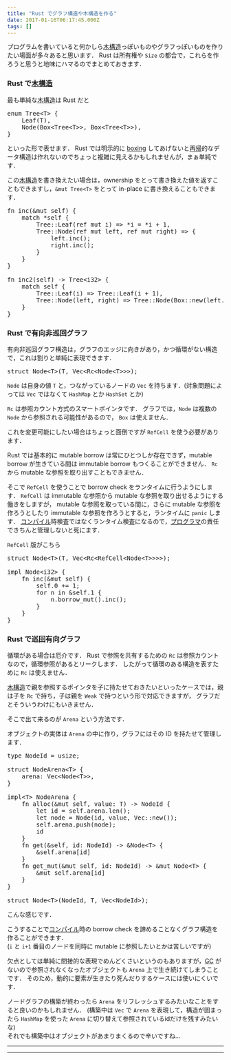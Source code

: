 ```yaml
---
title: "Rust でグラフ構造や木構造を作る"
date: 2017-01-16T06:17:45.000Z
tags: []
---
```


<p>プログラムを書いていると何かしら<a class="keyword" href="http://d.hatena.ne.jp/keyword/%CC%DA%B9%BD%C2%A4">木構造</a>っぽいものやグラフっぽいものを作りたい場面が多々あると思います．
Rust は所有権や <code>Size</code> の都合で，これらを作ろうと思うと地味にハマるのでまとめておきます．</p>

<h3>Rust で<a class="keyword" href="http://d.hatena.ne.jp/keyword/%CC%DA%B9%BD%C2%A4">木構造</a></h3>

<p>最も単純な<a class="keyword" href="http://d.hatena.ne.jp/keyword/%CC%DA%B9%BD%C2%A4">木構造</a>は Rust だと</p>

<pre class="code lang-rust" data-lang="rust" data-unlink><span class="synStatement">enum</span> <span class="synIdentifier">Tree</span><span class="synStatement">&lt;</span>T<span class="synStatement">&gt;</span> {
    <span class="synIdentifier">Leaf</span>(T),
    <span class="synIdentifier">Node</span>(<span class="synType">Box</span><span class="synStatement">&lt;</span>Tree<span class="synStatement">&lt;</span>T<span class="synStatement">&gt;&gt;</span>, <span class="synType">Box</span><span class="synStatement">&lt;</span>Tree<span class="synStatement">&lt;</span>T<span class="synStatement">&gt;&gt;</span>),
}
</pre>

<p>といった形で表せます．
Rust では明示的に <a class="keyword" href="http://d.hatena.ne.jp/keyword/boxing">boxing</a> してあげないと<a class="keyword" href="http://d.hatena.ne.jp/keyword/%BA%C6%B5%A2">再帰</a>的なデータ構造は作れないのでちょっと複雑に見えるかもしれませんが，まぁ単純です．</p>

<p>この<a class="keyword" href="http://d.hatena.ne.jp/keyword/%CC%DA%B9%BD%C2%A4">木構造</a>を書き換えたい場合は，ownership をとって書き換えた値を返すこともできますし，<code>&amp;mut Tree&lt;T&gt;</code> をとって in-place に書き換えることもできます．</p>

<pre class="code lang-rust" data-lang="rust" data-unlink><span class="synStatement">fn</span> <span class="synIdentifier">inc</span>(<span class="synType">&amp;mut</span> <span class="synConstant">self</span>) {
    <span class="synStatement">match</span> <span class="synType">*</span><span class="synConstant">self</span> {
        <span class="synPreProc">Tree</span><span class="synSpecial">::</span><span class="synIdentifier">Leaf</span>(<span class="synType">ref</span> <span class="synType">mut</span> i) <span class="synStatement">=&gt;</span> <span class="synType">*</span>i <span class="synStatement">=</span> <span class="synType">*</span>i <span class="synStatement">+</span> <span class="synConstant">1</span>,
        <span class="synPreProc">Tree</span><span class="synSpecial">::</span><span class="synIdentifier">Node</span>(<span class="synType">ref</span> <span class="synType">mut</span> left, <span class="synType">ref</span> <span class="synType">mut</span> right) <span class="synStatement">=&gt;</span> {
            left.<span class="synIdentifier">inc</span>();
            right.<span class="synIdentifier">inc</span>();
        }
    }
}

<span class="synStatement">fn</span> <span class="synIdentifier">inc2</span>(<span class="synConstant">self</span>) <span class="synStatement">-&gt;</span> Tree<span class="synStatement">&lt;</span><span class="synType">i32</span><span class="synStatement">&gt;</span> {
    <span class="synStatement">match</span> <span class="synConstant">self</span> {
        <span class="synPreProc">Tree</span><span class="synSpecial">::</span><span class="synIdentifier">Leaf</span>(i) <span class="synStatement">=&gt;</span> <span class="synPreProc">Tree</span><span class="synSpecial">::</span><span class="synIdentifier">Leaf</span>(i <span class="synStatement">+</span> <span class="synConstant">1</span>),
        <span class="synPreProc">Tree</span><span class="synSpecial">::</span><span class="synIdentifier">Node</span>(left, right) <span class="synStatement">=&gt;</span> <span class="synPreProc">Tree</span><span class="synSpecial">::</span><span class="synIdentifier">Node</span>(<span class="synType">Box</span><span class="synSpecial">::</span><span class="synIdentifier">new</span>(left.<span class="synIdentifier">inc2</span>()), <span class="synType">Box</span><span class="synSpecial">::</span><span class="synIdentifier">new</span>(right.<span class="synIdentifier">inc2</span>())),
    }
}
</pre>

<h3>Rust で有向非巡回グラフ</h3>

<p>有向非巡回グラフ構造は，グラフのエッジに向きがあり，かつ循環がない構造で，これは割りと単純に表現できます．</p>

<pre class="code lang-rust" data-lang="rust" data-unlink><span class="synStatement">struct</span> <span class="synIdentifier">Node</span><span class="synStatement">&lt;</span>T<span class="synStatement">&gt;</span>(T, <span class="synType">Vec</span><span class="synStatement">&lt;</span>Rc<span class="synStatement">&lt;</span>Node<span class="synStatement">&lt;</span>T<span class="synStatement">&gt;&gt;&gt;</span>);
</pre>

<p><code>Node</code> は自身の値 <code>T</code> と，つながっているノードの <code>Vec</code> を持ちます．(対象問題によっては <code>Vec</code> ではなくて <code>HashMap</code> とか <code>HashSet</code> とか)</p>

<p><code>Rc</code> は参照カウント方式のスマートポインタです．
グラフでは，<code>Node</code> は複数の <code>Node</code> から参照される可能性があるので， <code>Box</code> は使えません．</p>

<p>これを変更可能にしたい場合はちょっと面倒ですが <code>RefCell</code> を使う必要があります．</p>

<p>Rust では基本的に mutable borrow は常にひとつしか存在できず，mutable borrow が生きている間は immutable borrow もつくることができません．
<code>Rc</code> から mutable な参照を取り出すこともできません．</p>

<p>そこで <code>RefCell</code> を使うことで borrow check をランタイムに行うようにします．
<code>RefCell</code> は immutable な参照から mutable な参照を取り出せるようにする働きをしますが，
mutable な参照を取っている間に，さらに mutable な参照を作ろうとしたり immutable な参照を作ろうとすると，ランタイムに <code>panic</code> します．
<a class="keyword" href="http://d.hatena.ne.jp/keyword/%A5%B3%A5%F3%A5%D1%A5%A4%A5%EB">コンパイル</a>時検査ではなくランタイム検査になるので，<a class="keyword" href="http://d.hatena.ne.jp/keyword/%A5%D7%A5%ED%A5%B0%A5%E9%A5%DE">プログラマ</a>の責任できちんと管理しないと死にます．</p>

<p><code>RefCell</code> 版がこちら</p>

<pre class="code lang-rust" data-lang="rust" data-unlink><span class="synStatement">struct</span> <span class="synIdentifier">Node</span><span class="synStatement">&lt;</span>T<span class="synStatement">&gt;</span>(T, <span class="synType">Vec</span><span class="synStatement">&lt;</span>Rc<span class="synStatement">&lt;</span>RefCell<span class="synStatement">&lt;</span>Node<span class="synStatement">&lt;</span>T<span class="synStatement">&gt;&gt;&gt;&gt;</span>);

<span class="synStatement">impl</span> Node<span class="synStatement">&lt;</span><span class="synType">i32</span><span class="synStatement">&gt;</span> {
    <span class="synStatement">fn</span> <span class="synIdentifier">inc</span>(<span class="synType">&amp;mut</span> <span class="synConstant">self</span>) {
        <span class="synConstant">self</span>.<span class="synConstant">0</span> <span class="synStatement">+=</span> <span class="synConstant">1</span>;
        <span class="synStatement">for</span> n <span class="synStatement">in</span> <span class="synType">&amp;</span><span class="synConstant">self</span>.<span class="synConstant">1</span> {
            n.<span class="synIdentifier">borrow_mut</span>().<span class="synIdentifier">inc</span>();
        }
    }
}
</pre>

<h3>Rust で巡回有向グラフ</h3>

<p>循環がある場合は厄介です．
Rust で参照を共有するための <code>Rc</code> は参照カウントなので，循環参照があるとリークします．
したがって循環のある構造を表すために <code>Rc</code> は使えません．</p>

<p><a class="keyword" href="http://d.hatena.ne.jp/keyword/%CC%DA%B9%BD%C2%A4">木構造</a>で親を参照するポインタを子に持たせておきたいといったケースでは，親は子を <code>Rc</code> で持ち，子は親を <code>Weak</code> で持つという形で対応できますが，
グラフだとそういうわけにもいきません．</p>

<p>そこで出て来るのが <code>Arena</code> という方法です．</p>

<p>オブジェクトの実体は <code>Arena</code> の中に作り，グラフにはその ID を持たせて管理します．</p>

<pre class="code lang-rust" data-lang="rust" data-unlink><span class="synStatement">type</span> <span class="synIdentifier">NodeId</span> <span class="synStatement">=</span> <span class="synType">usize</span>;

<span class="synStatement">struct</span> <span class="synIdentifier">NodeArena</span><span class="synStatement">&lt;</span>T<span class="synStatement">&gt;</span> {
    arena: <span class="synType">Vec</span><span class="synStatement">&lt;</span>Node<span class="synStatement">&lt;</span>T<span class="synStatement">&gt;&gt;</span>,
}

<span class="synStatement">impl&lt;</span>T<span class="synStatement">&gt;</span> NodeArena {
    <span class="synStatement">fn</span> <span class="synIdentifier">alloc</span>(<span class="synType">&amp;mut</span> <span class="synConstant">self</span>, value: T) <span class="synStatement">-&gt;</span> NodeId {
        <span class="synStatement">let</span> id <span class="synStatement">=</span> <span class="synConstant">self</span>.arena.<span class="synIdentifier">len</span>();
        <span class="synStatement">let</span> node <span class="synStatement">=</span> <span class="synIdentifier">Node</span>(id, value, <span class="synType">Vec</span><span class="synSpecial">::</span><span class="synIdentifier">new</span>());
        <span class="synConstant">self</span>.arena.<span class="synIdentifier">push</span>(node);
        id
    }
    <span class="synStatement">fn</span> <span class="synIdentifier">get</span>(<span class="synType">&amp;</span><span class="synConstant">self</span>, id: NodeId) <span class="synStatement">-&gt;</span> <span class="synType">&amp;</span>Node<span class="synStatement">&lt;</span>T<span class="synStatement">&gt;</span> {
        <span class="synType">&amp;</span><span class="synConstant">self</span>.arena[id]
    }
    <span class="synStatement">fn</span> <span class="synIdentifier">get_mut</span>(<span class="synType">&amp;mut</span> <span class="synConstant">self</span>, id: NodeId) <span class="synStatement">-&gt;</span> <span class="synType">&amp;mut</span> Node<span class="synStatement">&lt;</span>T<span class="synStatement">&gt;</span> {
        <span class="synType">&amp;mut</span> <span class="synConstant">self</span>.arena[id]
    }
}

<span class="synStatement">struct</span> <span class="synIdentifier">Node</span><span class="synStatement">&lt;</span>T<span class="synStatement">&gt;</span>(NodeId, T, <span class="synType">Vec</span><span class="synStatement">&lt;</span>NodeId<span class="synStatement">&gt;</span>);
</pre>

<p>こんな感じです．</p>

<p>こうすることで<a class="keyword" href="http://d.hatena.ne.jp/keyword/%A5%B3%A5%F3%A5%D1%A5%A4%A5%EB">コンパイル</a>時の borrow check を諦めることなくグラフ構造を作ることができます．<br/>
(<code>i</code> と <code>i+1</code> 番目のノードを同時に mutable に参照したいとかは苦しいですが)</p>

<p>欠点としては単純に間接的な表現でめんどくさいというのもありますが，<a class="keyword" href="http://d.hatena.ne.jp/keyword/GC">GC</a> がないので参照されなくなったオブジェクトも <code>Arena</code> 上で生き続けてしまうことです．
そのため，動的に要素が生きたり死んだりするケースには使いにくいです．</p>

<p>ノードグラフの構築が終わったら <code>Arena</code> をリフレッシュするみたいなことをすると良いのかもしれません．
(構築中は <code>Vec</code> で <code>Arena</code> を表現して，構造が固まったら <code>HashMap</code> を使った <code>Arena</code> に切り替えて参照されているidだけを残すみたいな)<br/>
それでも構築中はオブジェクトがあまりまくるので辛いですね...</p>

---

---
